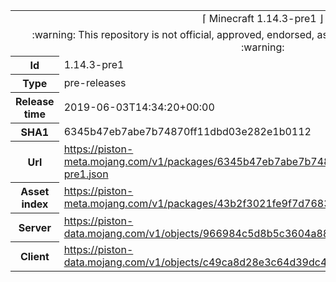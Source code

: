 <html><table>
<tr><td colspan="2" align="center"><img width="0" height="0"><br/>⌈ Minecraft 1.14.3-pre1 ⌋<br/><img width="0" height="0"></td></tr>
<tr><td colspan="2" align="center"><img width="0" height="0"><br/>
:warning: This repository is not official, approved, endorsed, associated or connected with Mojang :warning:
<br/><img width="0" height="0"></td></tr>
<tr><th>Id</th><td>1.14.3-pre1</td></tr>
<tr><th>Type</th><td>pre-releases</td></tr>
<tr><th>Release time</th><td>2019-06-03T14:34:20+00:00</td></tr>
<tr><th>SHA1</th><td>6345b47eb7abe7b74870ff11dbd03e282e1b0112</td></tr>
<tr><th>Url</th><td><a href="https://piston-meta.mojang.com/v1/packages/6345b47eb7abe7b74870ff11dbd03e282e1b0112/1.14.3-pre1.json">https://piston-meta.mojang.com/v1/packages/6345b47eb7abe7b74870ff11dbd03e282e1b0112/1.14.3-pre1.json</a></td></tr>
<tr><th>Asset index</th><td><a href="https://piston-meta.mojang.com/v1/packages/43b2f3021fe9f7d768378de95538e22da3ee8301/1.14.json">https://piston-meta.mojang.com/v1/packages/43b2f3021fe9f7d768378de95538e22da3ee8301/1.14.json</a></td></tr>
<tr><th>Server</th><td><a href="https://piston-data.mojang.com/v1/objects/966984c5d8b5c3604a8838f8fb5635b8b9cd73c7/server.jar">https://piston-data.mojang.com/v1/objects/966984c5d8b5c3604a8838f8fb5635b8b9cd73c7/server.jar</a></td></tr>
<tr><th>Client</th><td><a href="https://piston-data.mojang.com/v1/objects/c49ca8d28e3c64d39dc46d21dd92f421a34ec241/client.jar">https://piston-data.mojang.com/v1/objects/c49ca8d28e3c64d39dc46d21dd92f421a34ec241/client.jar</a></td></tr>
</table></html>